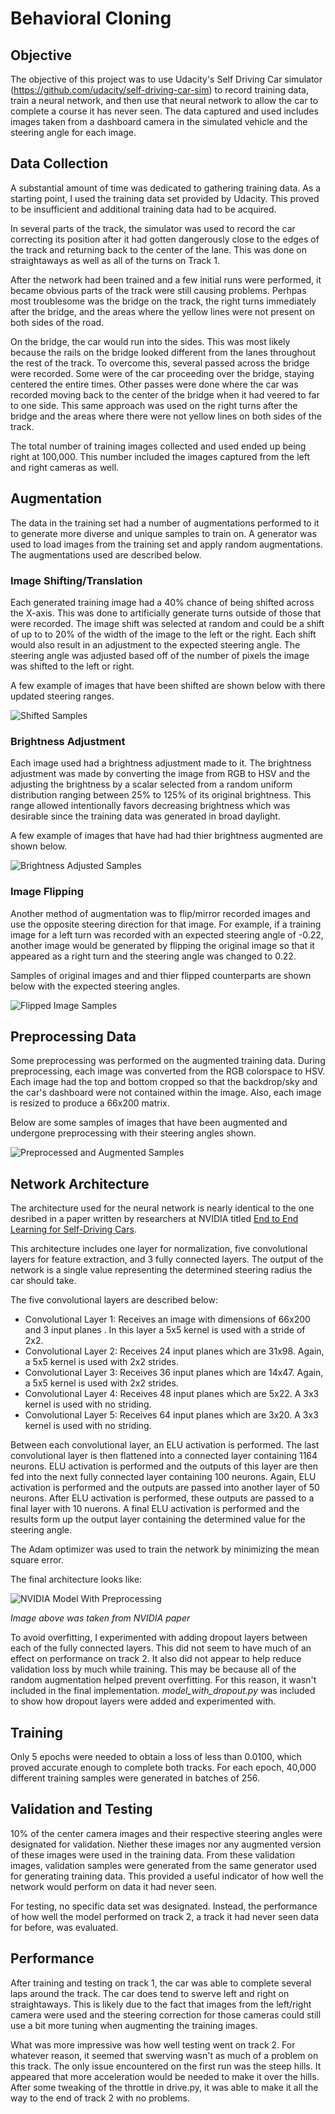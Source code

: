 # Behavioral Cloning

## Objective
The objective of this project was to use Udacity's Self Driving Car simulator (https://github.com/udacity/self-driving-car-sim) to record training data, train a neural network, and then use that neural network to allow the car to complete a course it has never seen.  The data captured and used includes images taken from a dashboard camera in the simulated vehicle and the steering angle for each image. 

## Data Collection
A substantial amount of time was dedicated to gathering training data.  As a starting point, I used the training data set provided by Udacity.  This proved to be insufficient and additional training data had to be acquired.

In several parts of the track, the simulator was used to record the car correcting its position after it had gotten dangerously close to the edges of the track and returning back to the center of the lane.  This was done on straightaways as well as all of the turns on Track 1.

After the network had been trained and a few initial runs were performed, it became obvious parts of the track were still causing problems.  Perhpas most troublesome was the bridge on the track, the right turns immediately after the bridge, and the areas where the yellow lines were not present on both sides of the road.

On the bridge, the car would run into the sides.  This was most likely because the rails on the bridge looked different from the lanes throughout the rest of the track.  To overcome this, several passed across the bridge were recorded.  Some were of the car proceeding over the bridge, staying centered the entire times.  Other passes were done where the car was recorded moving back to the center of the bridge when it had veered to far to one side.  This same approach was used on the right turns after the bridge and the areas where there were not yellow lines on both sides of the track.

The total number of training images collected and used ended up being right at 100,000.  This number included the images captured from the left and right cameras as well.


## Augmentation

The data in the training set had a number of augmentations performed to it to generate more diverse and unique samples to train on.  A generator was used to load images from the training set and apply random augmentations.  The augmentations used are described below.


### Image Shifting/Translation

Each generated training image had a 40% chance of being shifted across the X-axis.  This was done to artificially generate turns outside of those that were recorded.  The image shift was selected at random and could be a shift of up to to 20% of the width of the image to the left or the right.  Each shift would also result in an adjustment to the expected steering angle.  The steering angle was adjusted based off of the number of pixels the image was shifted to the left or right.

A few example of images that have been shifted are shown below with there updated steering ranges.

![Shifted Samples](images/image_shifts.png)


### Brightness Adjustment

Each image used had a brightness adjustment made to it.  The brightness adjustment was made by converting the image from RGB to HSV and the adjusting the brightness by a scalar selected from a random uniform distribution ranging between 25% to 125% of its original brightness.  This range allowed intentionally favors decreasing brightness which was desirable since the training data was generated in broad daylight.

A few example of images that have had had thier brightness augmented are shown below.

![Brightness Adjusted Samples](images/brightness_adjustments.png)


### Image Flipping

Another method of augmentation was to flip/mirror recorded images and use the opposite steering direction for that image.  For example, if a training image for a left turn was recorded with an expected steering angle of -0.22, another image would be generated by flipping the original image so that it appeared as a right turn and the steering angle was changed to 0.22.

Samples of original images and and thier flipped counterparts are shown below with the expected steering angles.

![Flipped Image Samples](images/flipped_images.png)



## Preprocessing Data
Some preprocessing was performed on the augmented training data.  During preprocessing, each image was converted from the RGB colorspace to HSV.  Each image had the top and bottom cropped so that the backdrop/sky and the car's dashboard were not contained within the image.  Also, each image is resized to produce a 66x200 matrix. 

Below are some samples of images that have been augmented and undergone preprocessing with their steering angles shown. 

![Preprocessed and Augmented Samples](images/augmented_preprocessed.png)

## Network Architecture
The architecture used for the neural network is nearly identical to the one desribed in a paper written by researchers at NVIDIA titled [End to End Learning for Self-Driving Cars](http://images.nvidia.com/content/tegra/automotive/images/2016/solutions/pdf/end-to-end-dl-using-px.pdf).

This architecture includes one layer for normalization, five convolutional layers for feature extraction, and 3 fully connected layers.  The output of the network is a single value representing the determined steering radius the car should take.

The five convolutional layers are described below:
* Convolutional Layer 1: Receives an image with dimensions of 66x200 and 3 input planes .  In this layer a 5x5 kernel is used with a stride of 2x2.  
* Convolutional Layer 2: Receives 24 input planes which are 31x98.  Again, a 5x5 kernel is used with 2x2 strides.
* Convolutional Layer 3: Receives 36 input planes which are 14x47.  Again, a 5x5 kernel is used with 2x2 strides.
* Convolutional Layer 4: Receives 48 input planes which are 5x22.  A 3x3 kernel is used with no striding.
* Convolutional Layer 5: Receives 64 input planes which are 3x20.  A 3x3 kernel is used with no striding.

Between each convolutional layer, an ELU activation is performed.  The last convolutional layer is then flattened into a connected layer containing 1164 neurons.  ELU activation is performed and the outputs of this layer are then fed into the next fully connected layer containing 100 neurons.  Again, ELU activation is performed and the outputs are passed into another layer of 50 neurons.  After ELU activation is performed, these outputs are passed to a final layer with 10 nuerons. A final ELU activation is performed and the results form up the output layer containing the determined value for the steering angle.

The Adam optimizer was used to train the network by minimizing the mean square error.

The final architecture looks like:

![NVIDIA Model With Preprocessing](images/nvidia_model.png)

_Image above was taken from NVIDIA paper_

To avoid overfitting, I experimented with adding dropout layers between each of the fully connected layers.  This did not seem to have much of an effect on performance on track 2.  It also did not appear to help reduce validation loss by much while training.  This may be because all of the random augmentation helped prevent overfitting.  For this reason, it wasn't included in the final implementation.  _model_with_dropout.py_ was included to show how dropout layers were added and experimented with.

## Training

Only 5 epochs were needed to obtain a loss of less than 0.0100, which proved accurate enough to complete both tracks.  For each epoch, 40,000 different training samples were generated in batches of 256.  
 
## Validation and Testing
10% of the center camera images and their respective steering angles were designated for validation.  Niether these images nor any augmented version of these images were used in the training data.  From these validation images, validation samples were generated from the same generator used for generating training data.  This provided a useful indicator of how well the network would perform on data it had never seen.

For testing, no specific data set was designated.  Instead, the performance of how well the model performed on track 2, a track it had never seen data for before, was evaluated.

## Performance
After training and testing on track 1, the car was able to complete several laps around the track.  The car does tend to swerve left and right on straightaways.  This is likely due to the fact that images from the left/right camera were used and the steering correction for those cameras could still use a bit more tuning when augmenting the training images.

What was more impressive was how well testing went on track 2.  For whatever reason, it seemed that swerving wasn't as much of a problem on this track.  The only issue encountered on the first run was the steep hills.  It appeared that more acceleration would be needed to make it over the hills.  After some tweaking of the throttle in drive.py, it was able to make it all the way to the end of track 2 with no problems.


